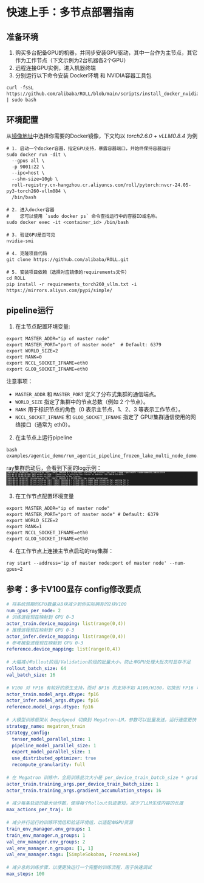 # 快速上手：多节点部署指南

## 准备环境
1. 购买多台配备GPU的机器，并同步安装GPU驱动，其中一台作为主节点，其它作为工作节点（下文示例为2台机器各2个GPU）
2. 远程连接GPU实例，进入机器终端
3. 分别运行以下命令安装 Docker环境 和 NVIDIA容器工具包
```shell
curl -fsSL https://github.com/alibaba/ROLL/blob/main/scripts/install_docker_nvidia_container_toolkit.sh | sudo bash
```

## 环境配置
从[镜像地址](https://alibaba.github.io/ROLL/docs/English/QuickStart/image_address)中选择你需要的Docker镜像，下文均以 *torch2.6.0 + vLLM0.8.4* 为例
```shell
# 1. 启动一个docker容器，指定GPU支持，暴露容器端口，并始终保持容器运行
sudo docker run -dit \
  --gpus all \
  -p 9001:22 \
  --ipc=host \
  --shm-size=10gb \
  roll-registry.cn-hangzhou.cr.aliyuncs.com/roll/pytorch:nvcr-24.05-py3-torch260-vllm084 \
  /bin/bash

# 2. 进入docker容器
#    您可以使用 `sudo docker ps` 命令查找运行中的容器ID或名称。
sudo docker exec -it <container_id> /bin/bash

# 3. 验证GPU是否可见
nvidia-smi

# 4. 克隆项目代码
git clone https://github.com/alibaba/ROLL.git

# 5. 安装项目依赖（选择对应镜像的requirements文件）
cd ROLL
pip install -r requirements_torch260_vllm.txt -i https://mirrors.aliyun.com/pypi/simple/
```

## pipeline运行
1. 在主节点配置环境变量:
```shell
export MASTER_ADDR="ip of master node"
export MASTER_PORT="port of master node"  # Default: 6379
export WORLD_SIZE=2
export RANK=0
export NCCL_SOCKET_IFNAME=eth0
export GLOO_SOCKET_IFNAME=eth0
```
注意事项：
- `MASTER_ADDR` 和 `MASTER_PORT` 定义了分布式集群的通信端点。
- `WORLD_SIZE` 指定了集群中的节点总数（例如 2 个节点）。
- `RANK` 用于标识节点的角色（0 表示主节点，1、2、3 等表示工作节点）。
- `NCCL_SOCKET_IFNAME` 和 `GLOO_SOCKET_IFNAME` 指定了 GPU/集群通信使用的网络接口（通常为 eth0）。

2. 在主节点上运行pipeline
```shell
bash examples/agentic_demo/run_agentic_pipeline_frozen_lake_multi_node_demo.sh
```
ray集群启动后，会看到下面的log示例：
![log_ray_multi_nodes](../../../static/img/log_ray_multi_nodes.png)

3. 在工作节点配置环境变量
```shell
export MASTER_ADDR="ip of master node"
export MASTER_PORT="port of master node" # Default: 6379
export WORLD_SIZE=2
export RANK=1
export NCCL_SOCKET_IFNAME=eth0
export GLOO_SOCKET_IFNAME=eth0
```

4. 在工作节点上连接主节点启动的ray集群：
```shell
ray start --address='ip of master node:port of master node' --num-gpus=2
```

## 参考：多卡V100显存 config修改要点
```yaml
# 将系统预期的GPU数量从8块减少到你实际拥有的2块V100
num_gpus_per_node: 2
# 训练进程现在映射到 GPU 0-3
actor_train.device_mapping: list(range(0,4))
# 推理进程现在映射到 GPU 0-3
actor_infer.device_mapping: list(range(0,4))
# 参考模型进程现在映射到 GPU 0-3
reference.device_mapping: list(range(0,4))

# 大幅减小Rollout阶段/Validation阶段的批量大小，防止单GPU处理大批次时显存不足
rollout_batch_size: 64
val_batch_size: 16

# V100 对 FP16 有较好的原生支持，而对 BF16 的支持不如 A100/H100，切换到 FP16 可以提高兼容性和稳定性，同时节省显存。
actor_train.model_args.dtype: fp16
actor_infer.model_args.dtype: fp16
reference.model_args.dtype: fp16

# 大模型训练框架从 DeepSpeed 切换到 Megatron-LM，参数可以批量发送，运行速度更快
strategy_name: megatron_train
strategy_config:
  tensor_model_parallel_size: 1
  pipeline_model_parallel_size: 1
  expert_model_parallel_size: 1
  use_distributed_optimizer: true
  recompute_granularity: full

# 在 Megatron 训练中，全局训练批次大小是 per_device_train_batch_size * gradient_accumulation_steps * world_size，这里的world_size = 4
actor_train.training_args.per_device_train_batch_size: 1
actor_train.training_args.gradient_accumulation_steps: 16  

# 减少每条轨迹的最大动作数，使得每个Rollout轨迹更短，减少了LLM生成内容的长度
max_actions_per_traj: 10    

# 减少并行运行的训练环境组和验证环境组，以适配单GPU资源
train_env_manager.env_groups: 1
train_env_manager.n_groups: 1
val_env_manager.env_groups: 2
val_env_manager.n_groups: [1, 1]
val_env_manager.tags: [SimpleSokoban, FrozenLake]

# 减少总的训练步骤，以便更快运行一个完整的训练流程，用于快速调试
max_steps: 100
```
